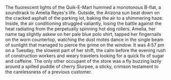The fluorescent lights of the Quik-E-Mart hummed a monotonous B-flat, a soundtrack to Amelia Reyes's life.  Outside, the Arizona sun beat down on the cracked asphalt of the parking lot, baking the air to a shimmering haze. Inside, the air conditioning struggled valiantly, losing the battle against the heat radiating from the perpetually spinning hot dog rollers. Amelia, her name tag slightly askew on her pale blue polo shirt, tapped her fingernails on the worn countertop, watching the dust motes dance in the single beam of sunlight that managed to pierce the grime on the window.  It was 4:57 pm on a Tuesday, the slowest part of her shift, the calm before the evening rush of construction workers and weary travelers looking for a quick fix of sugar and caffeine. The only other occupant of the store was a fly buzzing lazily around a spilled puddle of cherry Slurpee, a sticky, crimson testament to the carelessness of a previous customer.
